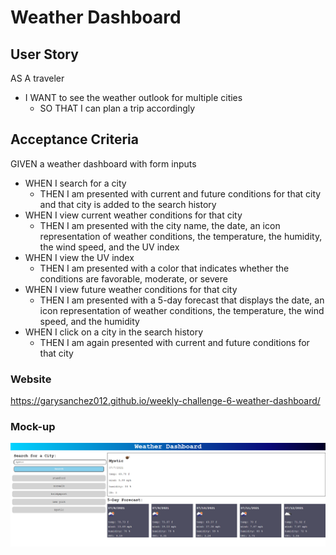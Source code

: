 # Weather Dashboard

## User Story
AS A traveler
* I WANT to see the weather outlook for multiple cities
    * SO THAT I can plan a trip accordingly

## Acceptance Criteria
GIVEN a weather dashboard with form inputs



* WHEN I search for a city
    * THEN I am presented with current and future conditions for that city and that city is added to the search history
* WHEN I view current weather conditions for that city
    * THEN I am presented with the city name, the date, an icon representation of weather conditions, the temperature, the humidity, the wind speed, and the UV index
* WHEN I view the UV index
    * THEN I am presented with a color that indicates whether the conditions are favorable, moderate, or severe
* WHEN I view future weather conditions for that city
    * THEN I am presented with a 5-day forecast that displays the date, an icon representation of weather conditions, the temperature, the wind speed, and the humidity
* WHEN I click on a city in the search history
    * THEN I am again presented with current and future conditions for that city

### Website
https://garysanchez012.github.io/weekly-challenge-6-weather-dashboard/

### Mock-up
<img src="./Images/Screenshot 2021-07-07 015258.png">